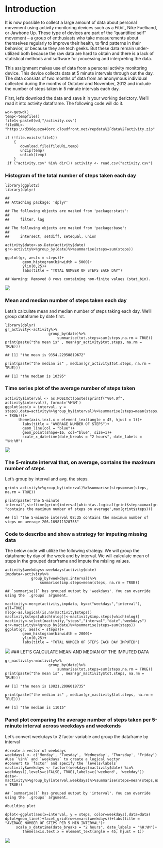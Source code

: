 Introduction
============

It is now possible to collect a large amount of data about personal
movement using activity monitoring devices such as a Fitbit, Nike
Fuelband, or Jawbone Up. These type of devices are part of the
“quantified self” movement – a group of enthusiasts who take
measurements about themselves regularly to improve their health, to find
patterns in their behavior, or because they are tech geeks. But these
data remain under-utilized both because the raw data are hard to obtain
and there is a lack of statistical methods and software for processing
and interpreting the data.

This assignment makes use of data from a personal activity monitoring
device. This device collects data at 5 minute intervals through out the
day. The data consists of two months of data from an anonymous
individual collected during the months of October and November, 2012 and
include the number of steps taken in 5 minute intervals each day.

First, let’s download the data and save it in your working derictory.
We’ll read it into activity dataframe. The following code will do it.

    wd<-getwd()
    temp<-tempfile()
    file1<-paste0(wd,"/activity.csv")
    fileURL<-"https://d396qusza40orc.cloudfront.net/repdata%2Fdata%2Factivity.zip"

    if (!file.exists(file1))
        {
           download.file(fileURL,temp)
           unzip(temp)
           unlink(temp)
        }
     if ("activity.csv" %in% dir()) activity <- read.csv("activity.csv")

### Histogram of the total number of steps taken each day

    library(ggplot2)
    library(dplyr)

    ## 
    ## Attaching package: 'dplyr'

    ## The following objects are masked from 'package:stats':
    ## 
    ##     filter, lag

    ## The following objects are masked from 'package:base':
    ## 
    ##     intersect, setdiff, setequal, union

    activity$date<-as.Date(activity$date)
    gr<-activity%>%group_by(date)%>%summarise(steps=sum(steps))

    ggplot(gr, aes(x = steps))+
            geom_histogram(binwidth = 5000)+
            ylim(0,25)+
            labs(title = "TOTAL NUMBER OF STEPS EACH DAY")

    ## Warning: Removed 8 rows containing non-finite values (stat_bin).

![](PA1_template_files/figure-markdown_strict/unnamed-chunk-2-1.png)

### Mean and median number of steps taken each day

Lets’s calculate mean and median number of steps taking each day. We’ll
group dataframe by date first.

    library(dplyr)
    gr_activity<-activity%>%
                        group_by(date)%>%
                            summarise(tot.steps=sum(steps,na.rm = TRUE))
    print(paste("the mean is" , mean(gr_activity$tot.steps, na.rm = TRUE)))

    ## [1] "the mean is 9354.22950819672"

    print(paste("the median is" , median(gr_activity$tot.steps, na.rm = TRUE)))

    ## [1] "the median is 10395"

### Time series plot of the average number of steps taken

    activity$interval <- as.POSIXct(paste(sprintf("%04.0f", activity$interval)), format='%H%M')
    ggplot(aes(x = interval, y = steps),data=activity%>%group_by(interval)%>%summarise(steps=mean(steps,na.rm = TRUE)))+
          theme(axis.text.x = element_text(angle = 45, hjust = 1))+
            labs(title = "AVERAGE NUMBER OF STEPS")+
            geom_line(col = "blue")+
            geom_point(shape=16, col="blue", size=1)+
            scale_x_datetime(date_breaks = "2 hours", date_labels = "%H:%M")

![](PA1_template_files/figure-markdown_strict/unnamed-chunk-4-1.png)

### The 5-minute interval that, on average, contains the maximum number of steps

Let’s group by interval and avg. the steps.

    grint<-activity%>%group_by(interval)%>%summarise(steps=mean(steps, na.rm = TRUE))

    print(paste('the 5-minute interval',strftime(grint$interval[which(as.logical(grint$steps==max(grint$steps)))],format="%H:%M"), "contains the maximum number of steps on average",max(grint$steps)))

    ## [1] "the 5-minute interval 08:35 contains the maximum number of steps on average 206.169811320755"

### Code to describe and show a strategy for imputing missing data

The below code will utilize the following strategy. We will group the
dataframe by day of the week and by interval. We will calculate mean of
steps in the grouped dataframe and impute the misiing values.

    activity$weekdays<-weekdays(activity$date)
    impdata<-activity%>%
                group_by(weekdays,interval)%>%
                    summarise(imp.steps=mean(steps, na.rm = TRUE))

    ## `summarise()` has grouped output by 'weekdays'. You can override using the `.groups` argument.

    mactivity<-merge(activity,impdata, by=c("weekdays","interval"), all=TRUE)
    mlog<-as.logical(is.na(mactivity$steps))
    mactivity$steps[which(mlog)]<-mactivity$imp.steps[which(mlog)]
    mactivity<-select(mactivity,"steps","interval","date","weekdays")
    gr<-mactivity%>%group_by(date)%>%summarise(steps=sum(steps))
    ggplot(gr, aes(x = steps))+
            geom_histogram(binwidth = 2000)+
            ylim(0,25)+
            labs(title = "TOTAL NUMBER OF STEPS EACH DAY IMPUTED")

![](PA1_template_files/figure-markdown_strict/unnamed-chunk-6-1.png)
\#\#\# LET’S CALCULATE MEAN AND MEDIAN OF THE IMPUTED DATA

    gr_mactivity<-mactivity%>%
                        group_by(date)%>%
                            summarise(tot.steps=sum(steps,na.rm = TRUE))
    print(paste("the mean is" , mean(gr_mactivity$tot.steps, na.rm = TRUE)))

    ## [1] "the mean is 10821.2096018735"

    print(paste("the median is" , median(gr_mactivity$tot.steps, na.rm = TRUE)))

    ## [1] "the median is 11015"

### Panel plot comparing the average number of steps taken per 5-minute interval across weekdays and weekends

Let’s convert weekdays to 2 factor variable and group the dataframe by
interval

    #create a vector of weekdays
    weekdays1 <- c('Monday', 'Tuesday', 'Wednesday', 'Thursday', 'Friday')
    #Use `%in%` and `weekdays` to create a logical vector
    #convert to `factor` and specify the `levels/labels`
    mactivity$weekdays <- factor((weekdays(mactivity$date) %in% weekdays1),levels=c(FALSE, TRUE),labels=c('weekend', 'weekday'))
    data<-mactivity%>%group_by(interval,weekdays)%>%summarise(steps=mean(steps,na.rm = TRUE))

    ## `summarise()` has grouped output by 'interval'. You can override using the `.groups` argument.

    #building plot

    dplot<-ggplot(aes(x=interval, y = steps, color=weekdays),data=data)
    dplot+geom_line()+facet_grid(rows=vars(weekdays))+labs(title = "AVERAGE NUMBER OF STEPS PER 5 MIN INTERVAL")+
         scale_x_datetime(date_breaks = "2 hours", date_labels = "%H:%M")+
            theme(axis.text.x = element_text(angle = 45, hjust = 1))

![](PA1_template_files/figure-markdown_strict/unnamed-chunk-8-1.png)
